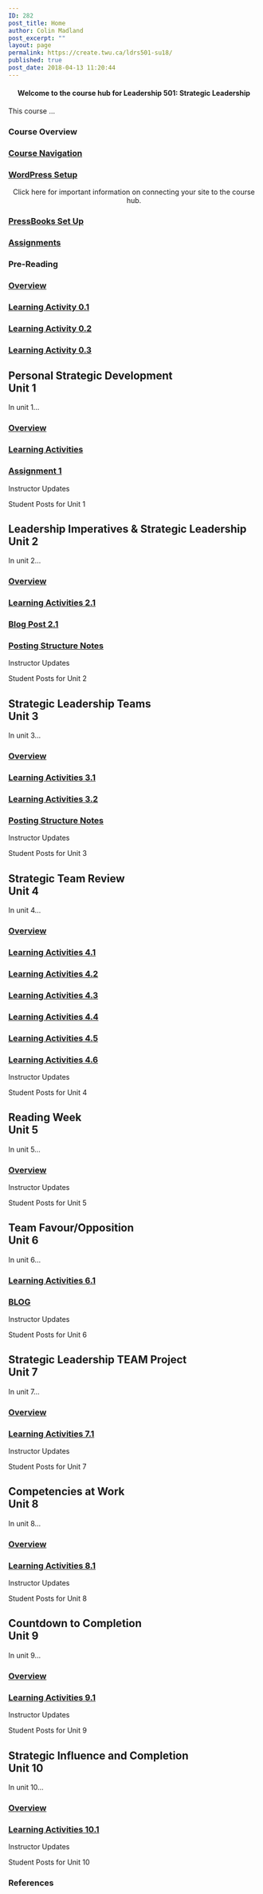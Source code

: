```yaml
---
ID: 282
post_title: Home
author: Colin Madland
post_excerpt: ""
layout: page
permalink: https://create.twu.ca/ldrs501-su18/
published: true
post_date: 2018-04-13 11:20:44
---
```

<!--themify_builder_static--><h4 style="text-align: center;">Welcome to the course hub for Leadership 501: Strategic Leadership</h4> <p>This course &#8230;</p>
 
 
 
 
 <h3>Course Overview</h3> 
 
 
 <a href="https://create.twu.ca/ldrs501-su18/navigating-a-connected-course/" > 
 
 </a> 
 <h3><a href="https://create.twu.ca/ldrs501-su18/navigating-a-connected-course/">Course Navigation</a></h3> 
 
 
 <a href="https://create.twu.ca/ldrs501-su18/wordpress-settings/" > 
 
 </a> 
 <h3><a href="https://create.twu.ca/ldrs501-su18/wordpress-settings/">WordPress Setup</a></h3> <p style="text-align: center;">Click here for important information on connecting your site to the course hub.</p> 
 
 
 <a href="https://create.twu.ca/ldrs501-su18/accessing-pressbooks" > 
 
 </a> 
 <h3><a href="https://create.twu.ca/ldrs501-su18/accessing-pressbooks">PressBooks Set Up</a></h3> 
 
 
 <a href="https://create.twu.ca/ldrs501-su18/course-assignments/" > 
 
 </a> 
 <h3><a href="https://create.twu.ca/ldrs501-su18/course-assignments/">Assignments</a></h3> 
 
<h3>Pre-Reading<br/></h3>
 
 <a href="https://create.twu.ca/ldrs501-su18/week-0/" > 
 
 </a> 
 <h3><a href="https://create.twu.ca/ldrs501-su18/week-0/">Overview</a></h3> 
 
 
 <a href="https://create.twu.ca/ldrs501-su18/activity-0-1/" > 
 
 </a> 
 <h3><a href="https://create.twu.ca/ldrs501-su18/activity-0-1/">Learning Activity 0.1</a></h3> 
 
 
 <a href="https://create.twu.ca/ldrs501-su18/activity-0-2" > 
 
 </a> 
 <h3><a href="https://create.twu.ca/ldrs501-su18/activity-0-2">Learning Activity 0.2</a></h3> 
 
 
 <a href="https://create.twu.ca/ldrs501-su18/activity-0-2" > 
 
 </a> 
 <h3><a href="https://create.twu.ca/ldrs501-su18/activity-0-2">Learning Activity 0.3</a></h3> 
 
<h2>Personal Strategic Development<br/>Unit 1</h2>
 <p>In unit 1&#8230;</p>
 
 <a href="https://create.twu.ca/ldrs501-su18/unit-1/" > 
 
 </a> 
 <h3><a href="https://create.twu.ca/ldrs501-su18/unit-1/">Overview</a></h3> 
 
 
 <a href="https://create.twu.ca/ldrs501-su18/unit-1-learning-activities/" > 
 
 </a> 
 <h3><a href="https://create.twu.ca/ldrs501-su18/unit-1-learning-activities/">Learning Activities</a></h3> 
 
 
 <a href="https://create.twu.ca/ldrs501-su18/assignment-1" > 
 
 </a> 
 <h3><a href="https://create.twu.ca/ldrs501-su18/assignment-1">Assignment 1</a></h3> 
 
 
 Instructor Updates 
 
 Student Posts for Unit 1 
<h2>Leadership Imperatives & Strategic Leadership<br/>Unit 2</h2>
 <p>In unit 2&#8230;</p>
 
 <a href="https://create.twu.ca/ldrs501-su18/unit-2/" > 
 
 </a> 
 <h3><a href="https://create.twu.ca/ldrs501-su18/unit-2/">Overview</a></h3> 
 
 
 <a href="https://create.twu.ca/ldrs501-su18/unit-2-learning-activity-learning-notes/" > 
 
 </a> 
 <h3><a href="https://create.twu.ca/ldrs501-su18/unit-2-learning-activity-learning-notes/">Learning Activities 2.1</a></h3> 
 
 
 <a href="https://create.twu.ca/ldrs501-su18/week-2-blog-1-leadership-imperatives-strategic-leadership/" > 
 
 </a> 
 <h3><a href="https://create.twu.ca/ldrs501-su18/week-2-blog-1-leadership-imperatives-strategic-leadership/">Blog Post 2.1</a></h3> 
 
 
 <a href="https://create.twu.ca/ldrs501-su18/unit-2-notes/" > 
 
 </a> 
 <h3><a href="https://create.twu.ca/ldrs501-su18/unit-2-notes/">Posting Structure Notes</a></h3> 
 
 
 Instructor Updates 
 
 Student Posts for Unit 2 
<h2>Strategic Leadership Teams<br/>Unit 3</h2>
 <p>In unit 3&#8230;</p>
 
 <a href="https://create.twu.ca/ldrs501-su18/unit-3/" > 
 
 </a> 
 <h3><a href="https://create.twu.ca/ldrs501-su18/unit-3/">Overview</a></h3> 
 
 
 <a href="https://create.twu.ca/ldrs501-su18/unit-3-learning-activities/" > 
 
 </a> 
 <h3><a href="https://create.twu.ca/ldrs501-su18/unit-3-learning-activities/">Learning Activities 3.1</a></h3> 
 
 
 <a href="https://create.twu.ca/ldrs501-su18/unit-3-learningnotes/" > 
 
 </a> 
 <h3><a href="https://create.twu.ca/ldrs501-su18/unit-3-learningnotes/">Learning Activities 3.2</a></h3> 
 
 
 <a href="https://create.twu.ca/ldrs501-su18/unit-3-notes/" > 
 
 </a> 
 <h3><a href="https://create.twu.ca/ldrs501-su18/unit-3-notes/">Posting Structure Notes</a></h3> 
 
 
 Instructor Updates 
 
 Student Posts for Unit 3 
<h2>Strategic Team Review<br/>Unit 4</h2>
 <p>In unit 4&#8230;</p>
 
 <a href="https://create.twu.ca/ldrs501-su18/unit-4/" > 
 
 </a> 
 <h3><a href="https://create.twu.ca/ldrs501-su18/unit-4/">Overview</a></h3> 
 
 
 <a href="https://create.twu.ca/ldrs501-su18/week-4-learning-activity-4-1-instruction-and-questions/" > 
 
 </a> 
 <h3><a href="https://create.twu.ca/ldrs501-su18/week-4-learning-activity-4-1-instruction-and-questions/">Learning Activities 4.1</a></h3> 
 
 
 <a href="https://create.twu.ca/ldrs501-su18/week-4-learning-activity-4-2-instruction-and-questions/" > 
 
 </a> 
 <h3><a href="https://create.twu.ca/ldrs501-su18/week-4-learning-activity-4-2-instruction-and-questions/">Learning Activities 4.2</a></h3> 
 
 
 <a href="https://create.twu.ca/ldrs501-su18/week-4-learning-activity-4-3-instruction-and-questions/" > 
 
 </a> 
 <h3><a href="https://create.twu.ca/ldrs501-su18/week-4-learning-activity-4-3-instruction-and-questions/">Learning Activities 4.3</a></h3> 
 
 
 <a href="https://create.twu.ca/ldrs501-su18/week-4-learning-activity-4-4-instruction-and-questions/" > 
 
 </a> 
 <h3><a href="https://create.twu.ca/ldrs501-su18/week-4-learning-activity-4-4-instruction-and-questions/">Learning Activities 4.4</a></h3> 
 
 
 <a href="https://create.twu.ca/ldrs501-su18/week-4-learning-activity-4-5-instruction-and-questions/" > 
 
 </a> 
 <h3><a href="https://create.twu.ca/ldrs501-su18/week-4-learning-activity-4-5-instruction-and-questions/">Learning Activities 4.5</a></h3> 
 
 
 <a href="https://create.twu.ca/ldrs501-su18/week-4-learning-activity-4-6-pressbooks-instruction/" > 
 
 </a> 
 <h3><a href="https://create.twu.ca/ldrs501-su18/week-4-learning-activity-4-6-pressbooks-instruction/">Learning Activities 4.6</a></h3> 
 
 
 Instructor Updates 
 
 Student Posts for Unit 4 
<h2>Reading Week<br/>Unit 5</h2>
 <p>In unit 5&#8230;</p>
 
 <a href="https://create.twu.ca/ldrs501-su18/unit-5/" > 
 
 </a> 
 <h3><a href="https://create.twu.ca/ldrs501-su18/unit-5/">Overview</a></h3> 
 
 
 Instructor Updates 
 
 Student Posts for Unit 5 
<h2>Team Favour/Opposition<br/>Unit 6</h2>
 <p>In unit 6&#8230;</p>
 
 <a href="https://create.twu.ca/ldrs501-su18/unit-6-learning-activities/" > 
 
 </a> 
 <h3><a href="https://create.twu.ca/ldrs501-su18/unit-6-learning-activities/">Learning Activities 6.1</a></h3> 
 
 
 <a href="https://create.twu.ca/ldrs501-su18/unit-6/" > 
 
 </a> 
 <h3><a href="https://create.twu.ca/ldrs501-su18/unit-6/">BLOG</a></h3> 
 
 
 Instructor Updates 
 
 Student Posts for Unit 6 
<h2>Strategic Leadership TEAM Project<br/>Unit 7</h2>
 <p>In unit 7&#8230;</p>
 
 <a href="https://create.twu.ca/ldrs501-su18/unit-7/" > 
 
 </a> 
 <h3><a href="https://create.twu.ca/ldrs501-su18/unit-7/">Overview</a></h3> 
 
 
 <a href="https://create.twu.ca/ldrs501-su18/unit-7-learning-activities/" > 
 
 </a> 
 <h3><a href="https://create.twu.ca/ldrs501-su18/unit-7-learning-activities/">Learning Activities 7.1</a></h3> 
 
 
 Instructor Updates 
 
 Student Posts for Unit 7 
<h2>Competencies at Work<br/>Unit 8</h2>
 <p>In unit 8&#8230;</p>
 
 <a href="https://create.twu.ca/ldrs501-su18/unit-8/" > 
 
 </a> 
 <h3><a href="https://create.twu.ca/ldrs501-su18/unit-8/">Overview</a></h3> 
 
 
 <a href="https://create.twu.ca/ldrs501-su18/unit-8-learning-activities/" > 
 
 </a> 
 <h3><a href="https://create.twu.ca/ldrs501-su18/unit-8-learning-activities/">Learning Activities 8.1</a></h3> 
 
 
 Instructor Updates 
 
 Student Posts for Unit 8 
<h2>Countdown to Completion<br/>Unit 9</h2>
 <p>In unit 9&#8230;</p>
 
 <a href="https://create.twu.ca/ldrs501-su18/unit-8-2/" > 
 
 </a> 
 <h3><a href="https://create.twu.ca/ldrs501-su18/unit-8-2/">Overview</a></h3> 
 
 
 <a href="https://create.twu.ca/ldrs501-su18/unit-9-learning-activities/" > 
 
 </a> 
 <h3><a href="https://create.twu.ca/ldrs501-su18/unit-9-learning-activities/">Learning Activities 9.1</a></h3> 
 
 
 Instructor Updates 
 
 Student Posts for Unit 9 
<h2>Strategic Influence and Completion<br/>Unit 10</h2>
 <p>In unit 10&#8230;</p>
 
 <a href="https://create.twu.ca/ldrs501-su18/unit-10/" > 
 
 </a> 
 <h3><a href="https://create.twu.ca/ldrs501-su18/unit-10/">Overview</a></h3> 
 
 
 <a href="https://create.twu.ca/ldrs501-su18/unit-10-learning-activities/" > 
 
 </a> 
 <h3><a href="https://create.twu.ca/ldrs501-su18/unit-10-learning-activities/">Learning Activities 10.1</a></h3> 
 
 
 Instructor Updates 
 
 Student Posts for Unit 10 
 <h3>References</h3> <p> </p><!--/themify_builder_static-->